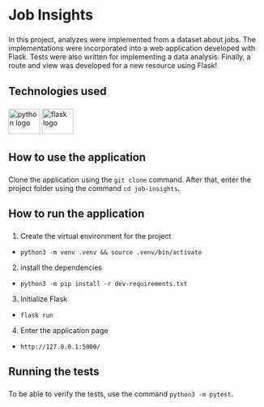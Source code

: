 <h1 align="left">Job Insights</h1>

###

<p align="left">In this project, analyzes were implemented from a dataset about jobs. The implementations were incorporated into a web application developed with Flask. Tests were also written for implementing a data analysis. Finally, a route and view was developed for a new resource using Flask!</p>

###

<h2 align="left">Technologies used</h2>

###

<div align="left">
  <img src="https://cdn.jsdelivr.net/gh/devicons/devicon/icons/python/python-original.svg" height="50" width="62" alt="python logo"  />
  <img src="https://cdn.jsdelivr.net/gh/devicons/devicon/icons/flask/flask-original.svg" height="50" width="62" alt="flask logo"  />
</div>

###

<h2 align="left">How to use the application</h2>

###

Clone the application using the `git clone` command. After that, enter the project folder using the command `cd job-insights`.

###

<h2 align="left">How to run the application</h2>

###

1. Create the virtual environment for the project
- `python3 -m venv .venv && source .venv/bin/activate`

2. install the dependencies
- `python3 -m pip install -r dev-requirements.txt`

3. Initialize Flask
- `flask run`

4. Enter the application page
- `http://127.0.0.1:5000/`

###

<h2 align="left">Running the tests</h2>

###

To be able to verify the tests, use the command `python3 -m pytest`.
